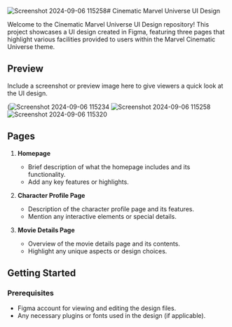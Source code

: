 ![Screenshot 2024-09-06 115258](https://github.com/user-attachments/assets/106f3155-8934-4411-9280-d4f60f3056c2)# Cinematic Marvel Universe UI Design

Welcome to the Cinematic Marvel Universe UI Design repository! This project showcases a UI design created in Figma, featuring three pages that highlight various facilities provided to users within the Marvel Cinematic Universe theme.

## Preview

Include a screenshot or preview image here to give viewers a quick look at the UI design.

(![Screenshot 2024-09-06 115234](https://github.com/user-attachments/assets/8009cff1-36f3-4f63-855a-dbb6d583c418)
![Screenshot 2024-09-06 115258](https://github.com/user-attachments/assets/f362dc63-2760-454b-a5b6-568c4d118d51)
![Screenshot 2024-09-06 115320](https://github.com/user-attachments/assets/b1b8aa96-76a8-4275-9a54-d70b6453595f)


## Pages

1. **Homepage**
   - Brief description of what the homepage includes and its functionality.
   - Add any key features or highlights.

2. **Character Profile Page**
   - Description of the character profile page and its features.
   - Mention any interactive elements or special details.

3. **Movie Details Page**
   - Overview of the movie details page and its contents.
   - Highlight any unique aspects or design choices.

## Getting Started

### Prerequisites

- Figma account for viewing and editing the design files.
- Any necessary plugins or fonts used in the design (if applicable).


